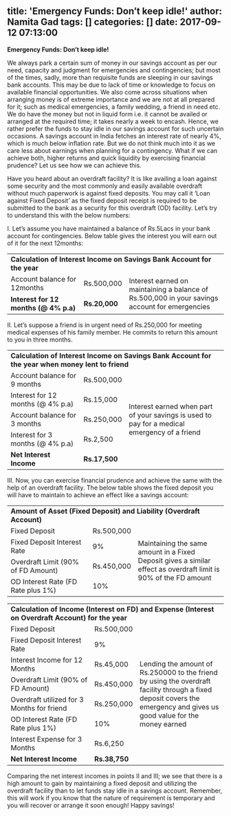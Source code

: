title: 'Emergency Funds: Don’t keep idle!'
author: Namita Gad
tags: []
categories: []
date: 2017-09-12 07:13:00
---
<strong>Emergency Funds: Don’t keep idle!</strong>

We always park a certain sum of money in our savings account as per our need, capacity and judgment for emergencies and contingencies; but most of the times, sadly, more than requisite funds are sleeping in our savings bank accounts. This may be due to lack of time or knowledge to focus on available financial opportunities. We also come across situations when arranging money is of extreme importance and we are not at all prepared for it; such as medical emergencies, a family wedding, a friend in need etc. We do have the money but not in liquid form i.e. it cannot be availed or arranged at the required time; it takes nearly a week to encash. Hence, we rather prefer the funds to stay idle in our savings account for such uncertain occasions. A savings account in India fetches an interest rate of nearly 4%, which is much below inflation rate. But we do not think much into it as we care less about earnings when planning for a contingency. What if we can achieve both, higher returns and quick liquidity by exercising financial prudence? Let us see how we can achieve this.

Have you heard about an overdraft facility? It is like availing a loan against some security and the most commonly and easily available overdraft without much paperwork is against fixed deposits. You may call it ‘Loan against Fixed Deposit’ as the fixed deposit receipt is required to be submitted to the bank as a security for this overdraft (OD) facility. Let’s try to understand this with the below numbers:

I.  Let’s assume you have maintained a balance of Rs.5Lacs in your bank account for contingencies. Below table gives the interest you will earn out of it for the next 12months:

<table>

<tbody>

<tr style="height: 35px;">

<td style="height: 35px;" colspan="3" width="479"><strong>Calculation of Interest Income on Savings Bank Account for the year</strong></td>

</tr>

<tr style="height: 34px;">

<td style="height: 34px;" width="169">Account balance for 12months</td>

<td style="height: 34px;" width="75">Rs.500,000</td>

<td style="height: 82px;" rowspan="2" width="235">Interest earned on maintaining a balance of Rs.500,000 in your savings account for emergencies</td>

</tr>

<tr style="height: 48px;">

<td style="height: 48px;" width="169"><strong>Interest for 12 months (@ 4% p.a)</strong></td>

<td style="height: 48px;" width="75"><strong>Rs.20,000</strong></td>

</tr>

</tbody>

</table>

II.  Let’s suppose a friend is in urgent need of Rs.250,000 for meeting medical expenses of his family member. He commits to return this amount to you in three months.

<table>

<tbody>

<tr>

<td colspan="3" width="479"><strong>Calculation of Interest Income on Savings Bank Account for the year when money lent to friend</strong></td>

</tr>

<tr>

<td width="169">Account balance for 9 months</td>

<td width="75">Rs.500,000</td>

<td rowspan="5" width="235">Interest earned when part of your savings is used to pay for a medical emergency of a friend</td>

</tr>

<tr>

<td width="169">Interest for 12 months (@ 4% p.a)</td>

<td width="75">Rs.15,000</td>

</tr>

<tr>

<td width="169">Account balance for 3 months</td>

<td width="75">Rs.250,000</td>

</tr>

<tr>

<td width="169">Interest for 3 months (@ 4% p.a)</td>

<td width="75">Rs.2,500</td>

</tr>

<tr>

<td width="169"><strong>Net Interest Income</strong></td>

<td width="75"><strong>Rs.17,500</strong></td>

</tr>

</tbody>

</table>

III.  Now, you can exercise financial prudence and achieve the same with the help of an overdraft facility. The below table shows the fixed deposit you will have to maintain to achieve an effect like a savings account:

<table width="473">

<tbody>

<tr>

<td colspan="3" width="473"><strong>Amount of Asset (Fixed Deposit) and Liability (Overdraft Account)</strong></td>

</tr>

<tr>

<td width="190">Fixed Deposit</td>

<td width="77">Rs.500,000</td>

<td rowspan="4" width="207">Maintaining the same amount in a Fixed Deposit gives a similar effect as overdraft limit is 90% of the FD amount</td>

</tr>

<tr>

<td width="190">Fixed Deposit Interest Rate</td>

<td width="77">9%</td>

</tr>

<tr>

<td width="190">Overdraft Limit (90% of FD Amount)</td>

<td width="77">Rs.450,000</td>

</tr>

<tr>

<td width="190">OD Interest Rate (FD Rate plus 1%)</td>

<td width="77">10%</td>

</tr>

</tbody>

</table>

<table width="473">

<tbody>

<tr>

<td colspan="3" width="473"><strong>Calculation of Income (Interest on FD) and Expense (Interest on Overdraft Account) for the year</strong></td>

</tr>

<tr>

<td width="199">Fixed Deposit</td>

<td width="68">Rs.500,000</td>

<td rowspan="8" width="207">Lending the amount of Rs.250000 to the friend by using the overdraft facility through a fixed deposit covers the emergency and gives us good value for the money earned</td>

</tr>

<tr>

<td width="199">Fixed Deposit Interest Rate</td>

<td width="68">9%</td>

</tr>

<tr>

<td width="199">Interest Income for 12 Months</td>

<td width="68">Rs.45,000</td>

</tr>

<tr>

<td width="199">Overdraft Limit (90% of FD Amount)</td>

<td width="68">Rs.450,000</td>

</tr>

<tr>

<td width="199">Overdraft utilized for 3 Months for friend</td>

<td width="68">Rs.250,000</td>

</tr>

<tr>

<td width="199">OD Interest Rate (FD Rate plus 1%)</td>

<td width="68">10%</td>

</tr>

<tr>

<td width="199">Interest Expense for 3 Months</td>

<td width="68">Rs.6,250</td>

</tr>

<tr>

<td width="199"><strong>Net Interest Income</strong></td>

<td width="68"><strong>Rs.38,750</strong></td>

</tr>

</tbody>

</table>

Comparing the net interest incomes in points II and III; we see that there is a high amount to gain by maintaining a fixed deposit and utilizing the overdraft facility than to let funds stay idle in a savings account. Remember, this will work if you know that the nature of requirement is temporary and you will recover or arrange it soon enough! Happy savings!